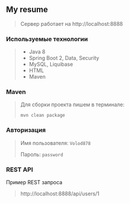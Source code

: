 ## My resume
> Сервер работает на http://localhost:8888

### Используемые технологии
> + Java 8
> + Spring Boot 2, Data, Security
> + MySQL, Liquibase
> + HTML
> + Maven

### Maven
> Для сборки проекта пишем в терминале:
> 
> `mvn clean package`

### Авторизация
> Имя пользователя: `Volod878`
> 
> Пароль: `password`

### REST API
Пример REST запроса
> http://localhost:8888/api/users/1